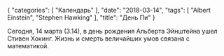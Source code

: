 {
   "categories": [
      "Календарь"
   ],
   "date": "2018-03-14",
   "tags": [
      "Albert Einstein",
      "Stephen Hawking"
   ],
   "title": "День Пи"
}

Сегодня, 14 марта (3.14), в день рождения Альберта Эйнштейна ушел Стивен Хокинг. Жизнь и смерть величайших умов связана с математикой.
